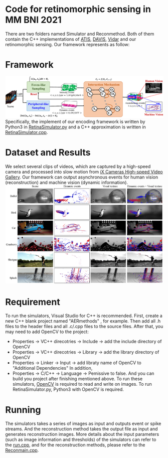 # Code for retinomorphic sensing in MM BNI 2021
There are two folders named Simulator and Reconmethod.
Both of them contain the C++ implementations of [ATIS](https://ieeexplore.ieee.org/document/5648367), [DAVIS](https://ieeexplore.ieee.org/document/6889103), [Vidar](https://www.researchgate.net/publication/350834690_Spike_Camera_and_Its_Coding_Methods) and our retinomorphic sensing.
Our framework represents as follow:

# Framework
![Framework](Framework/framework.png?raw=true "framework")
Specifically, the implement of our encoding framework is written by Python3 in [RetinaSimulator.py](Simulator/RetinaSimulator.py) and a C++ approximation is written in [RetinaSimulator.cpp](Simulator/RetinaSimulator.cpp).

# Dataset and Results
We select several clips of videos, which are captured by a high-speed camera and processed into slow motion from [iX Cameras High-speed Video Gallery](https://www.ix-cameras.com/high_speed_camera_slow_motion_video_gallery.php).
Our framework can output asynchronous events for human vision (reconstruction) and machine vision (dynamic information).
![Visualization](Visualization/visualization_results.png?raw=true "framework")

# Requirement
To run the simulators, Visual Studio for C++ is recommended.
First, create a new C++ blank project named "AERmethods" , for example.
Then add all .h files to the header files and all .c/.cpp files to the source files.
After that, you may need to add OpenCV to the project:
- Properties -> VC++ direcotries -> Include -> add the include directory of OpenCV
- Properties -> VC++ direcotries -> Library -> add the library directory of OpenCV
- Properties -> Linker -> Input -> add libraty name of OpenCV to "Additional Dependencies"
In addition,
- Properties -> C/C++ -> Language -> Pemissive to false.
And you can build you project after finishing mentioned above.
To run these simulators, [OpenCV](https://opencv.org/) is required to read and write on images.
To run RetinaSimulator.py, Python3 with OpenCV is required.

# Running
The simulators takes a series of images as input and outputs event or spike streams.
And the reconstruction method takes the output file as input and generates reconstruction images.
More details about the input parameters (such as image information and thresholds) of the simulators can refer to the [run.cpp](Simulator\run.cpp), and for the reconstruction methods, please refer to the [Reconmain.cpp](Reconmethod\Reconmain.cpp).
